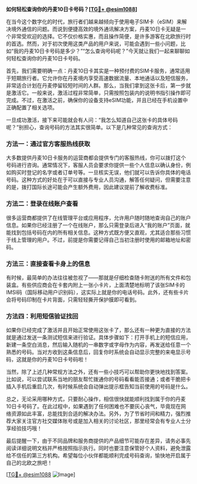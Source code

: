 **如何轻松查询你的丹麦10日卡号码？[[TG💪+ @esim1088](https://t.me/s/esim1088)]**

在当今这个数字化的时代，旅行者们越来越倾向于使用电子SIM卡（eSIM）来解决境外通信的问题。而说到便捷高效的境外通讯解决方案，丹麦10日卡无疑是一个非常受欢迎的选择。它不仅价格实惠，而且操作简便，是许多游客在北欧旅行时的首选。然而，对于初次使用这类产品的用户来说，可能会遇到一些小问题，比如“我的丹麦10日卡号码是多少？”“怎么查询号码呢？”今天就让我们一起来聊聊如何轻松查询你的丹麦10日卡号码。

首先，我们需要明确一点：丹麦10日卡其实是一种预付费的SIM卡服务，通常适用于短期旅行者。它允许你在丹麦境内享受高速数据流量、本地通话以及短信服务，非常适合计划在丹麦停留较短时间的人群。那么，当我们拿到这张卡后，第一步就是激活它。一般来说，激活过程非常简单，只需按照包装内的说明书指引操作即可完成。不过，在激活之前，确保你的设备支持eSIM功能，并且已经在手机设置中正确配置了相关选项。

一旦成功激活，接下来可能就会有人问：“我怎么知道自己这张卡的具体号码呢？”别担心，查询号码的方法其实很简单。以下是几种常见的查询方式：

### 方法一：通过官方客服热线获取

大多数提供丹麦10日卡服务的运营商都会提供专门的客服热线，你可以拨打这个号码进行咨询。通常情况下，客服人员会要求你提供一些个人信息以确认身份，例如购买时登记的名字或者订单号等。一旦核实无误，他们就可以告诉你具体的电话号码。这种方式的好处在于可以直接与专业人员沟通，解答任何疑问，但需要注意的是，拨打国际长途可能会产生额外费用，因此建议提前了解收费标准。

### 方法二：登录在线账户查看

很多运营商都提供了在线管理平台或应用程序，允许用户随时随地查询自己的账户信息。如果你已经注册了一个在线账户，那么只需登录后进入“我的账户”页面，就能找到包括号码在内的所有相关信息。这种方式既方便又直观，尤其适合那些习惯于线上管理的用户。不过，前提是你需要记得自己当初注册时使用的邮箱地址和密码。

### 方法三：直接查看卡身上的信息

有时候，最简单的办法往往被忽视了——那就是仔细检查随卡附送的所有文件和包装盒。有些供应商会在卡套内附上一张小卡片，上面清楚地标明了该张SIM卡的IMSI码（国际移动用户识别码），这实际上就是你的电话号码。此外，还有些卡片会将号码印制在卡片背面，只需轻轻撕开保护膜即可看到。

### 方法四：利用短信验证找回

如果你已经完成了激活并且开始正常使用这张卡了，那么还有一种更为直接的方法就是通过发送一条测试短信来进行验证。具体步骤如下：打开手机上的短信应用，新建一条空白消息，然后输入随机的一串数字或字母作为内容，再发送给任意一个熟悉的号码。当对方收到这条信息后，回复你时系统会自动显示完整的来电显示号码，这就是你的丹麦10日卡号码啦！

当然，除了上述几种常规方法之外，还有一些小技巧可以帮助你更快地找到答案。比如说，可以尝试联系当地的朋友帮忙拨通你的号码看看能否接通；或者干脆把卡插入手机后重启几次，有时候系统会自动弹出提示框告知当前使用的号码是什么。

总之，无论采用哪种方式，只要耐心操作，相信很快就能顺利找到属于你的丹麦10日卡号码了。在此过程中，如果遇到了任何困难也不要灰心丧气，毕竟现在网络资源如此丰富，总能找到合适的解决办法。另外，为了节省时间和精力，强烈推荐大家关注官方社交媒体账号或是加入相关的讨论社区，那里经常会有专业人士分享经验技巧哦！

最后提醒一下，由于不同品牌和服务商提供的产品细节可能存在差异，请务必事先阅读详细说明文档并严格按照指示执行。同时也要注意保管好个人资料，避免泄露给不信任的第三方机构。希望每位小伙伴都能顺利完成号码查询，愉快地开启属于自己的北欧之旅吧！

[[TG💪+ @esim1088](https://t.me/s/esim1088) ![Image](https://i.postimg.cc/4NQfJmqS/Snipaste-2025-05-13-00-14-12.png)]